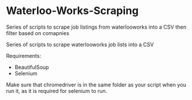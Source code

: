 # Waterloo-Works-Scraping
Series of scripts to scrape job listings from waterlooworks into a CSV then filter based on comapnies

Series of scripts to scrape waterlooworks job lists into a CSV

Requirements:

- BeautifulSoup
- Selenium

Make sure that chromedriver is in the same folder as your script when you run it, as it is required for selenium to run. 
